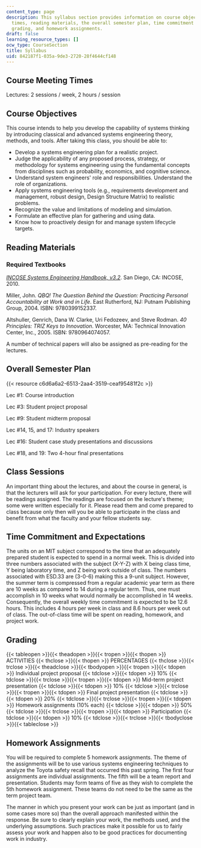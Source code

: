 ```yaml
---
content_type: page
description: This syllabus section provides information on course objectives, meeting
  times, reading materials, the overall semester plan, time commitment and expectations,
  grading, and homework assignments.
draft: false
learning_resource_types: []
ocw_type: CourseSection
title: Syllabus
uid: 842187f1-035a-9de3-2720-28f4644cf148
---
```

## Course Meeting Times

Lectures: 2 sessions / week, 2 hours / session

## Course Objectives

This course intends to help you develop the capability of systems thinking by introducing classical and advanced systems engineering theory, methods, and tools. After taking this class, you should be able to:

- Develop a systems engineering plan for a realistic project.
- Judge the applicability of any proposed process, strategy, or methodology for systems engineering using the fundamental concepts from disciplines such as probability, economics, and cognitive science.
- Understand system engineers' role and responsibilities. Understand the role of organizations.
- Apply systems engineering tools (e.g., requirements development and management, robust design, Design Structure Matrix) to realistic problems.
- Recognize the value and limitations of modeling and simulation.
- Formulate an effective plan for gathering and using data.
- Know how to proactively design for and manage system lifecycle targets.

## Reading Materials

### Required Textbooks

[_INCOSE Systems Engineering Handbook, v3.2_](http://www.incose.org/ProductsPubs/incosestore.aspx). San Diego, CA: INCOSE, 2010.

Miller, John. _QBQ! The Question Behind the Question: Practicing Personal Accountability at Work and in Life_. East Rutherford, NJ: Putnam Publishing Group, 2004. ISBN: 9780399152337.

Altshuller, Genrich, Dana W. Clarke, Uri Fedozeev, and Steve Rodman. _40 Principles: TRIZ Keys to Innovation_. Worcester, MA: Technical Innovation Center, Inc., 2005. ISBN: 9780964074057.

A number of technical papers will also be assigned as pre-reading for the lectures.

## Overall Semester Plan

{{< resource c6d6a6a2-6513-2aa4-3519-ceaf95481f2c >}}

Lec #1: Course introduction

Lec #3: Student project proposal

Lec #9: Student midterm proposal

Lec #14, 15, and 17: Industry speakers

Lec #16: Student case study presentations and discussions

Lec #18, and 19: Two 4-hour final presentations

## Class Sessions

An important thing about the lectures, and about the course in general, is that the lecturers will ask for your participation. For every lecture, there will be readings assigned. The readings are focused on the lecture's theme; some were written especially for it. Please read them and come prepared to class because only then will you be able to participate in the class and benefit from what the faculty and your fellow students say.

## Time Commitment and Expectations

The units on an MIT subject correspond to the time that an adequately prepared student is expected to spend in a normal week. This is divided into three numbers associated with the subject (X-Y-Z) with X being class time, Y being laboratory time, and Z being work outside of class. The numbers associated with ESD.33 are (3-0-6) making this a 9-unit subject. However, the summer term is compressed from a regular academic year term as there are 10 weeks as compared to 14 during a regular term. Thus, one must accomplish in 10 weeks what would normally be accomplished in 14 weeks. Consequently, the overall weekly time commitment is expected to be 12.6 hours. This includes 4 hours per week in class and 8.6 hours per week out of class. The out-of-class time will be spent on reading, homework, and project work.

## Grading

{{< tableopen >}}{{< theadopen >}}{{< tropen >}}{{< thopen >}}
ACTIVITIES
{{< thclose >}}{{< thopen >}}
PERCENTAGES
{{< thclose >}}{{< trclose >}}{{< theadclose >}}{{< tbodyopen >}}{{< tropen >}}{{< tdopen >}}
Individual project proposal
{{< tdclose >}}{{< tdopen >}}
10%
{{< tdclose >}}{{< trclose >}}{{< tropen >}}{{< tdopen >}}
Mid-term project presentation
{{< tdclose >}}{{< tdopen >}}
10%
{{< tdclose >}}{{< trclose >}}{{< tropen >}}{{< tdopen >}}
Final project presentation
{{< tdclose >}}{{< tdopen >}}
20%
{{< tdclose >}}{{< trclose >}}{{< tropen >}}{{< tdopen >}}
Homework assignments (10% each)
{{< tdclose >}}{{< tdopen >}}
50%
{{< tdclose >}}{{< trclose >}}{{< tropen >}}{{< tdopen >}}
Participation
{{< tdclose >}}{{< tdopen >}}
10%
{{< tdclose >}}{{< trclose >}}{{< tbodyclose >}}{{< tableclose >}}

## Homework Assignments

You will be required to complete 5 homework assignments. The theme of the assignments will be to use various systems engineering techniques to analyze the Toyota safety recall that occurred this past spring. The first four assignments are individual assignments. The fifth will be a team report and presentation. Students may form teams of five as they wish to complete the 5th homework assignment. These teams do not need to be the same as the term project team.

The manner in which you present your work can be just as important (and in some cases more so) than the overall approach manifested within the response. Be sure to clearly explain your work, the methods used, and the underlying assumptions. Such practices make it possible for us to fairly assess your work and happen also to be good practices for documenting work in industry.